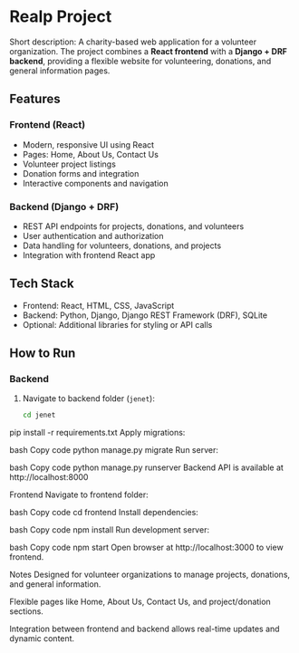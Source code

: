 # Realp Project

Short description: A charity-based web application for a volunteer organization. The project combines a **React frontend** with a **Django + DRF backend**, providing a flexible website for volunteering, donations, and general information pages.

## Features

### Frontend (React)
- Modern, responsive UI using React
- Pages: Home, About Us, Contact Us
- Volunteer project listings
- Donation forms and integration
- Interactive components and navigation

### Backend (Django + DRF)
- REST API endpoints for projects, donations, and volunteers
- User authentication and authorization
- Data handling for volunteers, donations, and projects
- Integration with frontend React app

## Tech Stack
- Frontend: React, HTML, CSS, JavaScript
- Backend: Python, Django, Django REST Framework (DRF), SQLite
- Optional: Additional libraries for styling or API calls

## How to Run

### Backend
1. Navigate to backend folder (`jenet`):
   ```bash
   cd jenet

pip install -r requirements.txt
Apply migrations:

bash
Copy code
python manage.py migrate
Run server:

bash
Copy code
python manage.py runserver
Backend API is available at http://localhost:8000

Frontend
Navigate to frontend folder:

bash
Copy code
cd frontend
Install dependencies:

bash
Copy code
npm install
Run development server:

bash
Copy code
npm start
Open browser at http://localhost:3000 to view frontend.

Notes
Designed for volunteer organizations to manage projects, donations, and general information.

Flexible pages like Home, About Us, Contact Us, and project/donation sections.

Integration between frontend and backend allows real-time updates and dynamic content.